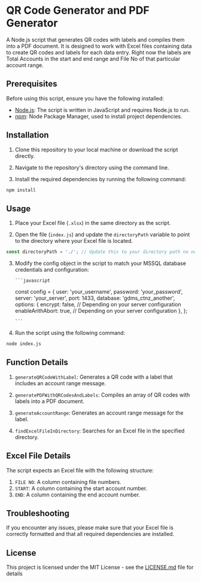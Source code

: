 # QR Code Generator and PDF Generator

A Node.js script that generates QR codes with labels and compiles them into a PDF document. It is designed to work with Excel files containing data to create QR codes and labels for each data entry. Right now the labels are Total Accounts in the start and end range and File No of that particular account range.

## Prerequisites

Before using this script, ensure you have the following installed:

- [Node.js](https://nodejs.org/): The script is written in JavaScript and requires Node.js to run.
- [npm](https://www.npmjs.com/): Node Package Manager, used to install project dependencies.

## Installation

1. Clone this repository to your local machine or download the script directly.

2. Navigate to the repository's directory using the command line.

3. Install the required dependencies by running the following command:

```bash
npm install
```

## Usage

1. Place your Excel file (`.xlsx`) in the same directory as the script.

2. Open the file (`index.js`) and update the `directoryPath` variable to point to the directory where your Excel file is located.

```javascript
const directoryPath = './'; // Update this to your directory path no need to update if the excel is in the same directory as the script
```

3.  Modify the config object in the script to match your MSSQL database credentials and configuration:

        ```javascript

    const config = {
    user: 'your_username',
    password: 'your_password',
    server: 'your_server',
    port: 1433,
    database: 'gdms_ctnz_another',
    options: {
    encrypt: false, // Depending on your server configuration
    enableArithAbort: true, // Depending on your server configuration
    },
    };

        ```

4.  Run the script using the following command:

```bash
node index.js
```

## Function Details

1. `generateQRCodeWithLabel`: Generates a QR code with a label that includes an account range message.

2. `generatePDFWithQRCodesAndLabels`: Compiles an array of QR codes with labels into a PDF document.

3. `generateAccountRange`: Generates an account range message for the label.

4. `findExcelFileInDirectory`: Searches for an Excel file in the specified directory.

## Excel File Details

The script expects an Excel file with the following structure:

1. `FILE NO`: A column containing file numbers.
2. `START`: A column containing the start account number.
3. `END`: A column containing the end account number.

## Troubleshooting

If you encounter any issues, please make sure that your Excel file is correctly formatted and that all required dependencies are installed.

## License

This project is licensed under the MIT License - see the [LICENSE.md](LICENSE.md) file for details
